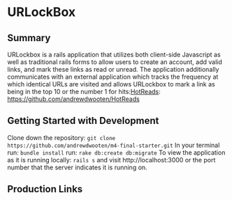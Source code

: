 # URLockBox
## Summary
  URLockbox is a rails application that utilizes both client-side Javascript as well as traditional rails forms to allow users to create an account, add valid links, and mark these links as read or unread. The application additionally communicates with an external application which tracks the frequency at which identical URLs are visited and allows URLockbox to mark a link as being in the top 10 or the number 1 for hits:[HotReads]: https://github.com/andrewdwooten/HotReads

## Getting Started with Development
  Clone down the repository: `git clone https://github.com/andrewdwooten/m4-final-starter.git`
  In your terminal run: `bundle install`
                   run: `rake db:create db:migrate`
  To view the application as it is running locally: `rails s` and visit http://localhost:3000 or the port number that the     server indicates it is running on.
  
 ## Production Links
 
 [HotReads]: https://sheltered-cliffs-80557.herokuapp.com
 [URLockBox]:https://frozen-temple-33865.herokuapp.com
